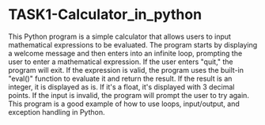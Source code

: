 # TASK1-Calculator_in_python
 
This Python program is a simple calculator that allows users to input mathematical expressions to be evaluated. The program starts by displaying a welcome message and then enters into an infinite loop, prompting the user to enter a mathematical expression. If the user enters "quit," the program will exit. If the expression is valid, the program uses the built-in "eval()" function to evaluate it and return the result. If the result is an integer, it is displayed as is. If it's a float, it's displayed with 3 decimal points. If the input is invalid, the program will prompt the user to try again. This program is a good example of how to use loops, input/output, and exception handling in Python.
